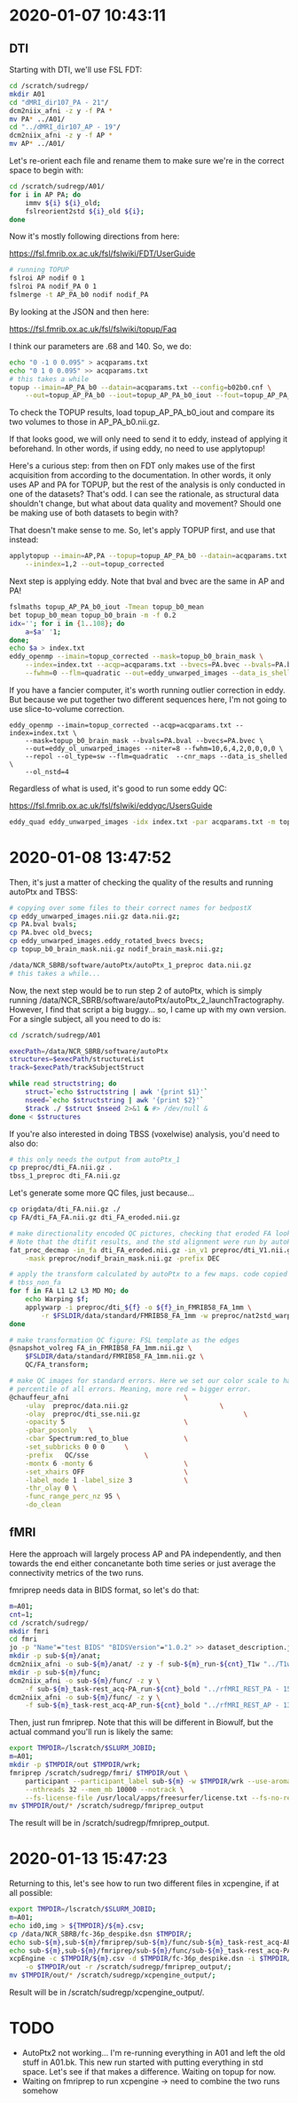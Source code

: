# 2020-01-07 10:43:11

## DTI
Starting with DTI, we'll use FSL FDT:

```bash
cd /scratch/sudregp/
mkdir A01
cd "dMRI_dir107_PA - 21"/
dcm2niix_afni -z y -f PA *
mv PA* ../A01/
cd "../dMRI_dir107_AP - 19"/
dcm2niix_afni -z y -f AP *
mv AP* ../A01/
```

Let's re-orient each file and rename them to make sure we're in the correct
space to begin with:

```bash
cd /scratch/sudregp/A01/
for i in AP PA; do
    immv ${i} ${i}_old;
    fslreorient2std ${i}_old ${i};
done
```

Now it's mostly following directions from here:

https://fsl.fmrib.ox.ac.uk/fsl/fslwiki/FDT/UserGuide


```bash
# running TOPUP
fslroi AP nodif 0 1
fslroi PA nodif_PA 0 1
fslmerge -t AP_PA_b0 nodif nodif_PA
```

By looking at the JSON and then here:

https://fsl.fmrib.ox.ac.uk/fsl/fslwiki/topup/Faq

I think our parameters are .68 and 140. So, we do:

```bash
echo "0 -1 0 0.095" > acqparams.txt
echo "0 1 0 0.095" >> acqparams.txt
# this takes a while
topup --imain=AP_PA_b0 --datain=acqparams.txt --config=b02b0.cnf \
    --out=topup_AP_PA_b0 --iout=topup_AP_PA_b0_iout --fout=topup_AP_PA_b0_fout
```

To check the TOPUP results, load topup_AP_PA_b0_iout and compare its two volumes
to those in AP_PA_b0.nii.gz.

If that looks good, we will only need to send it to eddy, instead of applying it
beforehand. In other words, if using eddy, no need to use applytopup!

Here's a curious step: from then on FDT only makes use of the first
acquisition from according to the documentation. In other words, it only uses AP and PA for TOPUP, but
the rest of the analysis is only conducted in one of the datasets? That's
odd. I can see the rationale, as structural data shouldn't change, but what
about data quality and movement? Should one be making use of both datasets to
begin with?

That doesn't make sense to me. So, let's apply TOPUP first, and use that
instead:

```bash
applytopup --imain=AP,PA --topup=topup_AP_PA_b0 --datain=acqparams.txt \
    --inindex=1,2 --out=topup_corrected
```

Next step is applying eddy. Note that bval and bvec are the same in AP and PA!

```bash
fslmaths topup_AP_PA_b0_iout -Tmean topup_b0_mean
bet topup_b0_mean topup_b0_brain -m -f 0.2
idx=''; for i in {1..108}; do 
    a=$a' '1;
done;
echo $a > index.txt
eddy_openmp --imain=topup_corrected --mask=topup_b0_brain_mask \
    --index=index.txt --acqp=acqparams.txt --bvecs=PA.bvec --bvals=PA.bval \
    --fwhm=0 --flm=quadratic --out=eddy_unwarped_images --data_is_shelled
```

If you have a fancier computer, it's
worth running outlier correction in eddy. But because we put together two
different sequences here, I'm not going to use slice-to-volume correction.

```
eddy_openmp --imain=topup_corrected --acqp=acqparams.txt --index=index.txt \
    --mask=topup_b0_brain_mask --bvals=PA.bval --bvecs=PA.bvec \
    --out=eddy_ol_unwarped_images --niter=8 --fwhm=10,6,4,2,0,0,0,0 \
    --repol --ol_type=sw --flm=quadratic  --cnr_maps --data_is_shelled \
    --ol_nstd=4
```

Regardless of what is used, it's good to run some eddy QC:

https://fsl.fmrib.ox.ac.uk/fsl/fslwiki/eddyqc/UsersGuide

```bash
eddy_quad eddy_unwarped_images -idx index.txt -par acqparams.txt -m topup_b0_brain_mask.nii.gz -b PA.bval
```

# 2020-01-08 13:47:52

Then, it's just a matter of checking the quality of the results and running
autoPtx and TBSS:

```bash
# copying over some files to their correct names for bedpostX
cp eddy_unwarped_images.nii.gz data.nii.gz;
cp PA.bval bvals;
cp PA.bvec old_bvecs;
cp eddy_unwarped_images.eddy_rotated_bvecs bvecs;
cp topup_b0_brain_mask.nii.gz nodif_brain_mask.nii.gz;

/data/NCR_SBRB/software/autoPtx/autoPtx_1_preproc data.nii.gz
# this takes a while...
```

Now, the next step would be to run step 2 of autoPtx, which is simply running
/data/NCR_SBRB/software/autoPtx/autoPtx_2_launchTractography. However, I find
that script a big buggy... so, I came up with my own version. For a single
subject, all you need to do is:

```bash
cd /scratch/sudregp/A01

execPath=/data/NCR_SBRB/software/autoPtx
structures=$execPath/structureList
track=$execPath/trackSubjectStruct

while read structstring; do
    struct=`echo $structstring | awk '{print $1}'`
    nseed=`echo $structstring | awk '{print $2}'`
    $track ./ $struct $nseed 2>&1 & #> /dev/null &
done < $structures
```

If you're also interested in doing TBSS (voxelwise) analysis, you'd need to also
do: 

```bash
# this only needs the output from autoPtx_1
cp preproc/dti_FA.nii.gz .
tbss_1_preproc dti_FA.nii.gz
```

Let's generate some more QC files, just because...

```bash
cp origdata/dti_FA.nii.gz ./
cp FA/dti_FA_FA.nii.gz dti_FA_eroded.nii.gz

# make directionality encoded QC pictures, checking that eroded FA looks fine.
# Note that the dtifit results, and the std alignment were run by autoPtx!
fat_proc_decmap -in_fa dti_FA_eroded.nii.gz -in_v1 preproc/dti_V1.nii.gz \
    -mask preproc/nodif_brain_mask.nii.gz -prefix DEC

# apply the transform calculated by autoPtx to a few maps. code copied from 
# tbss_non_fa
for f in FA L1 L2 L3 MD MO; do
    echo Warping $f;
    applywarp -i preproc/dti_${f} -o ${f}_in_FMRIB58_FA_1mm \
        -r $FSLDIR/data/standard/FMRIB58_FA_1mm -w preproc/nat2std_warp
done

# make transformation QC figure: FSL template as the edges
@snapshot_volreg FA_in_FMRIB58_FA_1mm.nii.gz \
    $FSLDIR/data/standard/FMRIB58_FA_1mm.nii.gz \
    QC/FA_transform;

# make QC images for standard errors. Here we set our color scale to have 95th
# percentile of all errors. Meaning, more red = bigger error.
@chauffeur_afni                             \
    -ulay  preproc/data.nii.gz                       \
    -olay  preproc/dti_sse.nii.gz                          \
    -opacity 5                              \
    -pbar_posonly   \
    -cbar Spectrum:red_to_blue              \
    -set_subbricks 0 0 0     \
    -prefix   QC/sse              \
    -montx 6 -monty 6                       \
    -set_xhairs OFF                         \
    -label_mode 1 -label_size 3             \
    -thr_olay 0 \
    -func_range_perc_nz 95 \
    -do_clean
```

## fMRI

Here the approach will largely process AP and PA independently, and then towards
the end either concanetante both time series or just average the connectivity
metrics of the two runs.

fmriprep needs data in BIDS format, so let's do that:

```bash
m=A01;
cnt=1;
cd /scratch/sudregp/
mkdir fmri
cd fmri
jo -p "Name"="test BIDS" "BIDSVersion"="1.0.2" >> dataset_description.json;
mkdir -p sub-${m}/anat;
dcm2niix_afni -o sub-${m}/anat/ -z y -f sub-${m}_run-${cnt}_T1w "../T1w_MPR - 16"/
mkdir -p sub-${m}/func;
dcm2niix_afni -o sub-${m}/func/ -z y \
    -f sub-${m}_task-rest_acq-PA_run-${cnt}_bold "../rfMRI_REST_PA - 15/"
dcm2niix_afni -o sub-${m}/func/ -z y \
    -f sub-${m}_task-rest_acq-AP_run-${cnt}_bold "../rfMRI_REST_AP - 13/"
```

Then, just run fmriprep. Note that this will be different in Biowulf, but the
actual command you'll run is likely the same:

```bash
export TMPDIR=/lscratch/$SLURM_JOBID;
m=A01;
mkdir -p $TMPDIR/out $TMPDIR/wrk;
fmriprep /scratch/sudregp/fmri/ $TMPDIR/out \
    participant --participant_label sub-${m} -w $TMPDIR/wrk --use-aroma \
    --nthreads 32 --mem_mb 10000 --notrack \
    --fs-license-file /usr/local/apps/freesurfer/license.txt --fs-no-reconall;
mv $TMPDIR/out/* /scratch/sudregp/fmriprep_output
```

The result will be in /scratch/sudregp/fmriprep_output.

# 2020-01-13 15:47:23

Returning to this, let's see how to run two different files in xcpengine, if at
all possible:

```bash
export TMPDIR=/lscratch/$SLURM_JOBID;
m=A01;
echo id0,img > ${TMPDIR}/${m}.csv;
cp /data/NCR_SBRB/fc-36p_despike.dsn $TMPDIR/;
echo sub-${m},sub-${m}/fmriprep/sub-${m}/func/sub-${m}_task-rest_acq-AP_run-1_space-MNI152NLin2009cAsym_desc-preproc_bold.nii.gz >> ${TMPDIR}/${m}.csv;
echo sub-${m},sub-${m}/fmriprep/sub-${m}/func/sub-${m}_task-rest_acq-PA_run-1_space-MNI152NLin2009cAsym_desc-preproc_bold.nii.gz >> ${TMPDIR}/${m}.csv;
xcpEngine -c $TMPDIR/${m}.csv -d $TMPDIR/fc-36p_despike.dsn -i $TMPDIR/wrk \
    -o $TMPDIR/out -r /scratch/sudregp/fmriprep_output/;
mv $TMPDIR/out/* /scratch/sudregp/xcpengine_output/;
```

Result will be in /scratch/sudregp/xcpengine_output/.


# TODO
* AutoPtx2 not working... I'm re-running everything in A01 and left the old
  stuff in A01.bk. This new run started with putting everything in std space.
  Let's see if that makes a difference. Waiting on topup for now.
* Waiting on fmriprep to run xcpengine -> need to combine the two runs somehow




